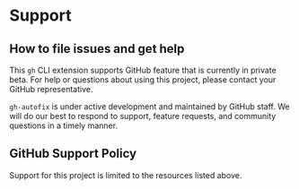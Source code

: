 
# Support 

## How to file issues and get help

This `gh` CLI extension supports GitHub feature that is currently in private beta. For help or questions about using this project, please contact your GitHub representative.

`gh-autofix` is under active development and maintained by GitHub staff. We will do our best to respond to support, feature requests, and community questions in a timely manner.

## GitHub Support Policy

Support for this project is limited to the resources listed above.